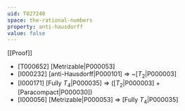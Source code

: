 ```yaml
---
uid: T027240
space: the-rational-numbers
property: anti-hausdorff
value: false
---
```

[[Proof]]

* [T000652] [Metrizable|P000053]
* [I000232] [anti-Hausdorff|P000101] => ~[$T_2$|P000003]
* [I000171] [Fully $T_4$|P000035] => ([$T_2$|P000003] + [Paracompact|P000030])
* [I000056] [Metrizable|P000053] => [Fully $T_4$|P000035]

